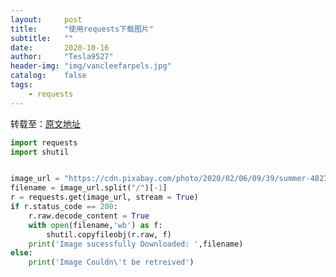 ```yaml
---
layout:     post
title:      "使用requests下载图片"
subtitle:   ""
date:       2020-10-16
author:     "Tesla9527"
header-img: "img/vancleefarpels.jpg"
catalog:    false
tags:
    - requests
---
```


转载至：[原文地址](https://towardsdatascience.com/how-to-download-an-image-using-python-38a75cfa21c)

```python
import requests
import shutil


image_url = "https://cdn.pixabay.com/photo/2020/02/06/09/39/summer-4823612_960_720.jpg"
filename = image_url.split("/")[-1]
r = requests.get(image_url, stream = True)
if r.status_code == 200:
    r.raw.decode_content = True
    with open(filename,'wb') as f:
        shutil.copyfileobj(r.raw, f)
    print('Image sucessfully Downloaded: ',filename)
else:
    print('Image Couldn\'t be retreived')
```